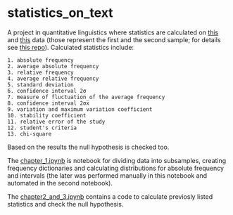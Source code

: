 # statistics_on_text
A project in quantitative linguistics where statistics are calculated on [this](https://github.com/botvyns/statistics_on_text/blob/main/lem_pos_first.csv) and [this](https://github.com/botvyns/statistics_on_text/blob/main/lem_pos_second.csv) data (those represent the first and the second sample; for details see [this repo](https://github.com/botvyns/text_database)). Calculated statistics include:  

    1. absolute frequency
    2. average absolute frequency
    3. relative frequency
    4. average relative frequency
    5. standard deviation
    6. confidence interval 2σ
    7. measure of fluctuation of the average frequency
    8. confidence interval 2σх̅
    9. variation and maximum variation coefficient
    10. stability coefficient
    11. relative error of the study
    12. student's criteria
    13. chi-square

Based on the results the null hypothesis is checked too.

The [chapter_1.ipynb](https://github.com/botvyns/statistics_on_text/blob/main/chapter_1.ipynb) is notebook for dividing data into subsamples, creating frequency dictionaries and calculating distributions for absolute frequency and intervals (the later was performed manually in this notebook and automated in the second notebook). 

The [chapter2_and_3.ipynb](https://github.com/botvyns/statistics_on_text/blob/main/chapter2_and_3.ipynb) contains a code to calculate previosly listed statistics and check the null hypothesis.

